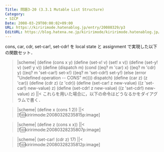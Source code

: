 ```yaml
---
Title: 問題3-20 (3.3.1 Mutable List Structure)
Category:
- SICP
Date: 2008-03-29T00:00:02+09:00
URL: https://kiririmode.hatenablog.jp/entry/20080329/p3
EditURL: https://blog.hatena.ne.jp/kiririmode/kiririmode.hatenablog.jp/atom/entry/8454420450078215236
---
```



cons, car, cdr, set-car!, set-cdr! を local state と assignment で実現した以下の関数セット．
>|scheme|
(define (cons x y)
  (define (set-x! v) (set! x v))
  (define (set-y! v) (set! y v))
  (define (dispatch m)
    (cond ((eq? m 'car) x)
          ((eq? m 'cdr) y)
          ((eq? m 'set-car!) set-x!)
          ((eq? m 'set-cdr!) set-y!)
          (else (error "Undefined operation -- CONS" m))))
  dispatch)
(define (car z) (z 'car))
(define (cdr z) (z 'cdr))
(define (set-car! z new-value)
  ((z 'set-car!) new-value)
  z)
(define (set-cdr! z new-value)
  ((z 'set-cdr!) new-value)
  z)
||<
これらを用いた場合に，以下の命令はどうなるかをダイアグラムで書く．

>|scheme|
(define x (cons 1 2))
||<
[f:id:kiririmode:20080328235815p:image]

>|scheme|
(define z (cons x x))
||<
[f:id:kiririmode:20080328235807p:image]

>|scheme|
(set-car! (cdr z) 17)
||<
[f:id:kiririmode:20080328235812p:image]
